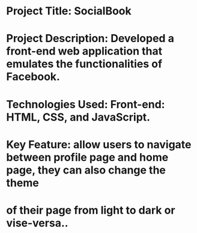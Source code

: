 # **Project Title: SocialBook**
# **Project Description**: Developed a front-end web application that emulates the functionalities of Facebook.
# **Technologies Used:** Front-end: HTML, CSS, and JavaScript.
# **Key Feature:** allow users to navigate between profile page and home page, they can also change the theme 
#              of their page from light to dark or vise-versa..
